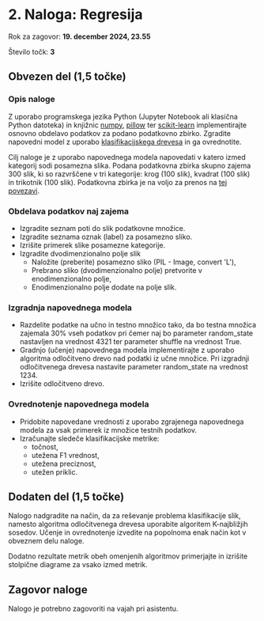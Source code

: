 # 2. Naloga: Regresija 

Rok za zagovor: **19. december 2024, 23.55**

Število točk: **3** 

## Obvezen del (1,5 točke)

### Opis naloge
Z uporabo programskega jezika Python (Jupyter Notebook ali klasična Python datoteka) in knjižnic [numpy](https://numpy.org/doc/stable/), [pillow](https://pillow.readthedocs.io/en/stable/?badge=latest) ter [scikit-learn](https://scikit-learn.org/stable/) implementirajte osnovno obdelavo podatkov za podano podatkovno zbirko. Zgradite napovedni model z uporabo [klasifikacijskega drevesa](https://scikit-learn.org/stable/modules/generated/sklearn.tree.DecisionTreeClassifier.html) in ga ovrednotite. 

Cilj naloge je z uporabo napovednega modela napovedati v katero izmed kategorij sodi posamezna slika. Podana podatkovna zbirka skupno zajema 300 slik, ki so razvrščene v tri kategorije: krog (100 slik), kvadrat (100 slik) in trikotnik (100 slik). Podatkovna zbirka je na voljo za prenos na [tej povezavi](shapes.zip).

### Obdelava podatkov naj zajema
- Izgradite seznam poti do slik podatkovne množice.
- Izgradite seznama oznak (label) za posamezno sliko.
- Izrišite primerek slike posamezne kategorije.
- Izgradite dvodimenzionalno polje slik
  - Naložite (preberite) posamezno sliko (PIL - Image, convert 'L'),
  - Prebrano sliko (dvodimenzionalno polje) pretvorite v enodimenzionalno polje,
  - Enodimenzionalno polje dodate na polje slik.

### Izgradnja napovednega modela
- Razdelite podatke na učno in testno množico tako, da bo testna množica zajemala 30% vseh podatkov pri čemer naj bo parameter random_state nastavljen na vrednost 4321 ter parameter shuffle na vrednost True.
- Gradnjo (učenje) napovednega modela implementirajte z uporabo algoritma odločitveno drevo nad podatki iz učne množice. Pri izgradnji odločitvenega drevesa nastavite parameter random_state na vrednost 1234.
- Izrišite odločitveno drevo.

### Ovrednotenje napovednega modela
- Pridobite napovedane vrednosti z uporabo zgrajenega napovednega modela za vsak primerek iz množice testnih podatkov.
- Izračunajte sledeče klasifikacijske metrike:
  - točnost,
  - utežena F1 vrednost,
  - utežena preciznost,
  - utežen priklic. 

## Dodaten del (1,5 točke)
Nalogo nadgradite na način, da za reševanje problema klasifikacije slik, namesto algoritma odločitvenega drevesa uporabite algoritem K-najbližjih sosedov. Učenje in ovrednotenje izvedite na popolnoma enak način kot v obveznem delu naloge.

Dodatno rezultate metrik obeh omenjenih algoritmov primerjajte in izrišite stolpične diagrame za vsako izmed metrik.

## Zagovor naloge
Nalogo je potrebno zagovoriti na vajah pri asistentu.
